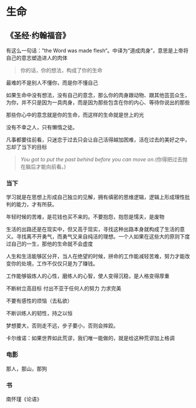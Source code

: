 # 生命

## 《圣经·约翰福音》

有这么一句话：”the Word was made flesh“。中译为“道成肉身”，意思是上帝将自己的意志塑造进人的肉体


> 你的话，你的想法，构成了你的生命

最难的不是别人不懂你，而是你不懂自己

<pre>
如果生命中没有想法，没有自己的意念，那么你的肉身跟动物、跟其他芸芸众生，又有什么区别呢？你之所以成
为你，并不只是因为一具肉身，而是因为那些包含在你的内心、等待你说出的那些话语。
</pre>

那些你心中的意念就是你的生命，而这样的生命就是世上的光

没有不幸之人，只有懒惰之徒。

凡事都要往前看，只迷恋于过去只会让自己活得越加困难，活在过去的美好之中，忘却了当下的目标

> _You got to put the past behind before you can move on._(你得把过去抛在脑后才能向前看。)

### 当下

学习就是在思想上形成自己独立的见解，拥有缜密的思维逻辑，逻辑上形成理性批判的能力，才有所获。

年轻时候的苦难，是花钱也买不来的。不要抱怨，抱怨是懦夫，是废物

生活的出路还是在现实中，但又高于现实，寻找这种出路本身就构成了生活的意义。寻找离不开勇气，而勇气又来自纯洁的理想。一个人如果在这些大的原则下度过自己的一生，那他的生命就不会虚度

人生和生活能够区分开，当人在绝望的时候，拼命的工作能减轻苦难，努力才能改变你的处境，工作不仅仅只是为了赚钱。

工作能够锻炼人的心性，磨练人的心智，使人变得沉稳，是人格变得厚重

不断树立高目标 付出不亚于任何人的努力 力求完美

不要有感性的烦恼（去私欲）

不断训练人的韧性，持之以恒

梦想要大，否则走不远，步子要小，否则会摔跤。

卡尔维诺：如果世界如此荒谬，我们唯一能做的，就是给这种荒谬加上格调

### 电影

那人，那山，那狗

### 书
南怀瑾《论语》


